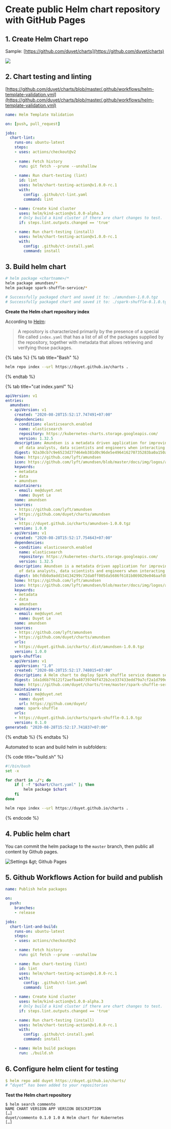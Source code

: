 # Create public Helm chart repository with GitHub Pages

## 1. Create Helm Chart repo

Sample: [https://github.com/duyet/charts](https://github.com/duyet/charts)

![](../../.gitbook/assets/image%20%281%29.png)

## 2. Chart testing and linting

[https://github.com/duyet/charts/blob/master/.github/workflows/helm-template-validation.yml](https://github.com/duyet/charts/blob/master/.github/workflows/helm-template-validation.yml)

```yaml
name: Helm Template Validation

on: [push, pull_request]

jobs:
  chart-lint:
    runs-on: ubuntu-latest
    steps:
    - uses: actions/checkout@v2
      
    - name: Fetch history
      run: git fetch --prune --unshallow
      
    - name: Run chart-testing (lint)
      id: lint
      uses: helm/chart-testing-action@v1.0.0-rc.1
      with:
        config: .github/ct-lint.yaml
        command: lint

    - name: Create kind cluster
      uses: helm/kind-action@v1.0.0-alpha.3
      # Only build a kind cluster if there are chart changes to test.
      if: steps.lint.outputs.changed == 'true'

    - name: Run chart-testing (install)
      uses: helm/chart-testing-action@v1.0.0-rc.1
      with:
        config: .github/ct-install.yaml 
        command: install
```

## 3. Build helm chart

```bash
# helm package <chartname>/*
helm package amundsen/*
helm package spark-shuffle-service/*

# Successfully packaged chart and saved it to: ./amundsen-1.0.0.tgz
# Successfully packaged chart and saved it to: ./spark-shuffle-0.1.0.tgz
```

**Create the Helm chart repository index**

According to [Helm](https://helm.sh/docs/developing_charts/):

> A repository is characterized primarily by the presence of a special file called `index.yaml` that has a list of all of the packages supplied by the repository, together with metadata that allows retrieving and verifying those packages.

{% tabs %}
{% tab title="Bash" %}
```bash
helm repo index --url https://duyet.github.io/charts .
```
{% endtab %}

{% tab title="cat index.yaml" %}
```yaml
apiVersion: v1
entries:
  amundsen:
  - apiVersion: v1
    created: "2020-08-28T15:52:17.747491+07:00"
    dependencies:
    - condition: elasticsearch.enabled
      name: elasticsearch
      repository: https://kubernetes-charts.storage.googleapis.com/
      version: 1.32.5
    description: Amundsen is a metadata driven application for improving the productivity
      of data analysts, data scientists and engineers when interacting with data.
    digest: 92a30cb7c9e6523d277464eb381d0c96de5e496416270735283ba0a150a8c924
    home: https://github.com/lyft/amundsen
    icon: https://github.com/lyft/amundsen/blob/master/docs/img/logos/amundsen_logo_on_light.svg
    keywords:
    - metadata
    - data
    - amundsen
    maintainers:
    - email: me@duyet.net
      name: Duyet Le
    name: amundsen
    sources:
    - https://github.com/lyft/amundsen
    - https://github.com/duyet/charts/amundsen
    urls:
    - https://duyet.github.io/charts/amundsen-1.0.0.tgz
    version: 1.0.0
  - apiVersion: v1
    created: "2020-08-28T15:52:17.754643+07:00"
    dependencies:
    - condition: elasticsearch.enabled
      name: elasticsearch
      repository: https://kubernetes-charts.storage.googleapis.com/
      version: 1.32.5
    description: Amundsen is a metadata driven application for improving the productivity
      of data analysts, data scientists and engineers when interacting with data.
    digest: b0cfdb0a9add154134299c72da8ff005da5686f6181b869820e046aafd8ef58e
    home: https://github.com/lyft/amundsen
    icon: https://github.com/lyft/amundsen/blob/master/docs/img/logos/amundsen_logo_on_light.svg
    keywords:
    - metadata
    - data
    - amundsen
    maintainers:
    - email: me@duyet.net
      name: Duyet Le
    name: amundsen
    sources:
    - https://github.com/lyft/amundsen
    - https://github.com/duyet/charts/amundsen
    urls:
    - https://duyet.github.io/charts/.dist/amundsen-1.0.0.tgz
    version: 1.0.0
  spark-shuffle:
  - apiVersion: v1
    appVersion: "1.0"
    created: "2020-08-28T15:52:17.748015+07:00"
    description: A Helm chart to deploy Spark shuffle service deamon set for Kubernetes
    digest: 1da1d6b7f6121f2aefba4073974df472b2ce337433edd79a7cf2a1d799dee618
    home: https://github.com/duyet/charts/tree/master/spark-shuffle-service
    maintainers:
    - email: me@duyet.net
      name: duyet
      url: https://github.com/duyet/
    name: spark-shuffle
    urls:
    - https://duyet.github.io/charts/spark-shuffle-0.1.0.tgz
    version: 0.1.0
generated: "2020-08-28T15:52:17.741837+07:00"

```
{% endtab %}
{% endtabs %}

Automated to scan and build helm in subfolders:

{% code title="build.sh" %}
```bash
#!/bin/bash
set -x

for chart in ./*; do
    if [ -f "$chart/Chart.yaml" ]; then
        helm package $chart
    fi
done

helm repo index --url https://duyet.github.io/charts .
```
{% endcode %}

## 4. Public helm chart

You can commit the helm package to the `master` branch, then public all content by Github pages.

![Settings &amp;gt; Github Pages](../../.gitbook/assets/image%20%283%29.png)

##  5. Github Workflows Action for build and publish

```yaml
name: Publish helm packages

on:
  push:
    branches:
    - release

jobs:
  chart-lint-and-build:
    runs-on: ubuntu-latest
    steps:
    - uses: actions/checkout@v2

    - name: Fetch history
      run: git fetch --prune --unshallow

    - name: Run chart-testing (lint)
      id: lint
      uses: helm/chart-testing-action@v1.0.0-rc.1
      with:
        config: .github/ct-lint.yaml
        command: lint

    - name: Create kind cluster
      uses: helm/kind-action@v1.0.0-alpha.3
      # Only build a kind cluster if there are chart changes to test.
      if: steps.lint.outputs.changed == 'true'

    - name: Run chart-testing (install)
      uses: helm/chart-testing-action@v1.0.0-rc.1
      with:
        config: .github/ct-install.yaml
        command: install

    - name: Helm build packages
      run: ./build.sh
```

## 6. **Configure helm client for testing**

```yaml
$ helm repo add duyet https://duyet.github.io/charts/
# “duyet” has been added to your repositories
```

**Test the Helm chart repository**

```text
$ helm search commento
NAME CHART VERSION APP VERSION DESCRIPTION
[…]
duyet/commento 0.1.0 1.0 A Helm chart for Kubernetes
[…]
```




